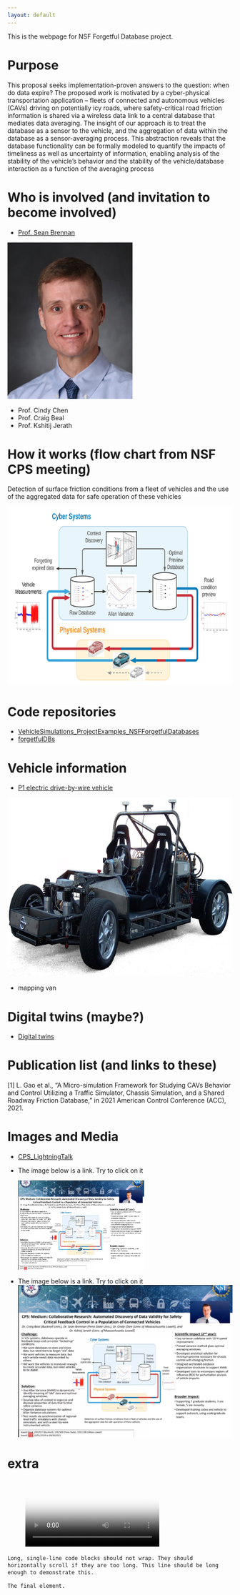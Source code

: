 ```yaml
---
layout: default
---
```


This is the webpage for NSF Forgetful Database project. 

# Purpose

This proposal seeks implementation-proven answers to the question: when do data expire? The proposed work is motivated by a cyber-physical transportation application
– fleets of connected and autonomous vehicles (CAVs) driving on potentially icy roads, where safety-critical
road friction information is shared via a wireless data link to a central database that mediates data averaging.
The insight of our approach is to treat the database as a sensor to the vehicle, and the aggregation of
data within the database as a sensor-averaging process. This abstraction reveals that the database functionality
can be formally modeled to quantify the impacts of timeliness as well as uncertainty of information,
enabling analysis of the stability of the vehicle’s behavior and the stability of the vehicle/database interaction
as a function of the averaging process

# Who is involved (and invitation to become involved)
- [Prof. Sean Brennan](https://www.me.psu.edu/department/directory-detail-g.aspx?q=SNB10)

<p align="left">
<img src="https://github.com/ForgetfulDatabases/ForgetfulDatabases.github.io/blob/main/assets/images/BRENNAN-SEAN.jpg"  height="350">
</p>


- Prof. Cindy Chen
- Prof. Craig Beal
- Prof. Kshitij Jerath



# How it works (flow chart from NSF CPS meeting)

Detection of surface friction conditions from a fleet of vehicles and the use of the aggregated data for safe operation of these vehicles

<p align="center">
<img src="https://github.com/ForgetfulDatabases/ForgetfulDatabases.github.io/blob/main/assets/images/Forgetful%20Databases-%20Poster%20Middle%20Figure.svg"  height="400">
</p>

# Code repositories

* [VehicleSimulations_ProjectExamples_NSFForgetfulDatabases](https://github.com/ivsg-psu/VehicleSimulations_ProjectExamples_NSFForgetfulDatabases)
* [forgetfulDBs](https://github.com/cbealBU/forgetfulDBs)


# Vehicle information
+ [P1 electric drive-by-wire vehicle](http://www.projects.bucknell.edu/Beal_Automotive/#data)

<p align="center">
<img src="https://github.com/ForgetfulDatabases/ForgetfulDatabases.github.io/blob/main/assets/images/p1_smaller.jpg"  height="400">
</p>

+ mapping van

# Digital twins (maybe?)

+ [Digital twins](https://github.com/ivsg-psu/Databases_Projects_DigitalTwin)

# Publication list (and links to these)
[1] L. Gao et al., “A Micro-simulation Framework for Studying CAVs Behavior and Control Utilizing a Traffic Simulator, Chassis Simulation, and a Shared Roadway Friction Database,” in 2021 American Control Conference (ACC), 2021.


# Images and Media
+ [CPS_LightningTalk ](https://github.com/ForgetfulDatabases/ForgetfulDatabases.github.io/blob/main/assets/video/CPS_LightningTalk_v2.mp4)
+ The image below is a link. Try to click on it

    <a href="https://www.dropbox.com/s/s51lge60llt72c5/CPS_LightningTalk_v2.mp4?dl=0"><img src="https://github.com/ForgetfulDatabases/ForgetfulDatabases.github.io/blob/main/assets/video/CPS_LightningTalk_v2.png" alt="CPS_LightningTalk_v2"  height="200"></a>


+ The image below is a link. Try to click on it
[![Little red riding hood](https://github.com/ForgetfulDatabases/ForgetfulDatabases.github.io/blob/main/assets/video/CPS_LightningTalk_v2.png)](https://www.dropbox.com/s/s51lge60llt72c5/CPS_LightningTalk_v2.mp4?dl=0 "Little red riding hood - Click to Watch!")



# extra

<figure class="video_container">
  <video controls="true" allowfullscreen="true" poster="https://www.dropbox.com/s/2gv2ns00ey1uh7w/CPS_LightningTalk_v2.png?dl=0">
    <source src="https://www.dropbox.com/s/s51lge60llt72c5/CPS_LightningTalk_v2.mp4?dl=0" type="video/mp4">
  
  </video>
</figure>


```
Long, single-line code blocks should not wrap. They should horizontally scroll if they are too long. This line should be long enough to demonstrate this.
```

```
The final element.
```
